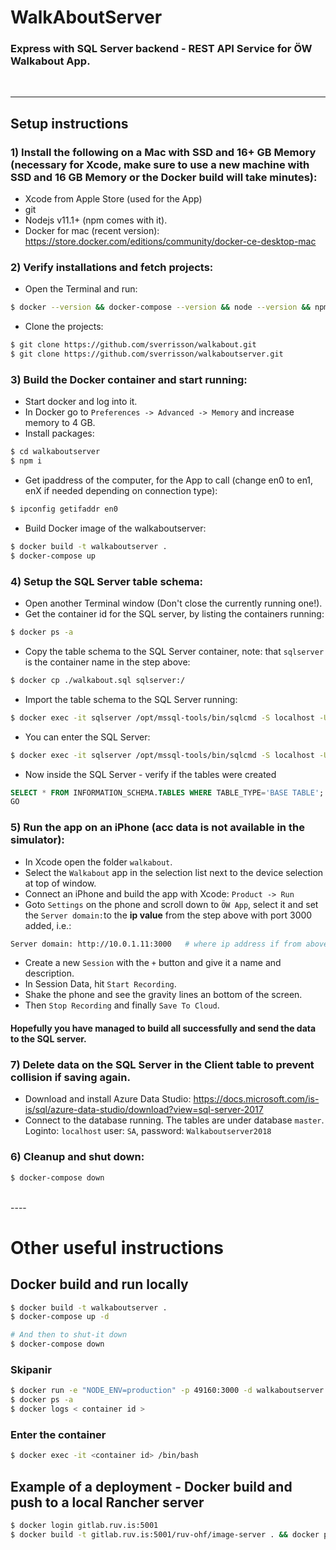# WalkAboutServer
### Express with SQL Server backend - REST API Service for ÖW Walkabout App.
<br />

----
## Setup instructions
### 1) Install the following on a Mac with SSD and 16+ GB Memory (necessary for Xcode, make sure to use a new machine with SSD and 16 GB Memory or the Docker build will take minutes):
* Xcode from Apple Store (used for the App)
* git
* Nodejs v11.1+ (npm comes with it). 
* Docker for mac (recent version): https://store.docker.com/editions/community/docker-ce-desktop-mac


### 2) Verify installations and fetch projects:
* Open the Terminal and run:
```bash
$ docker --version && docker-compose --version && node --version && npm --version
```
* Clone the projects:
```bash
$ git clone https://github.com/sverrisson/walkabout.git
$ git clone https://github.com/sverrisson/walkaboutserver.git
```

### 3) Build the Docker container and start running:
* Start docker and log into it.
* In Docker go to `Preferences -> Advanced -> Memory` and increase memory to 4 GB.
* Install packages:
```bash
$ cd walkaboutserver
$ npm i
```

* Get ipaddress of the computer, for the App to call (change en0 to en1, enX if needed depending on connection type):
```bash
$ ipconfig getifaddr en0
```

* Build Docker image of the walkaboutserver:
```bash
$ docker build -t walkaboutserver .
$ docker-compose up
```

### 4) Setup the SQL Server table schema:
* Open another Terminal window (Don't close the currently running one!).
* Get the container id for the SQL server, by listing the containers running:
```bash
$ docker ps -a 
```

* Copy the table schema to the SQL Server container, note: that `sqlserver` is the  container name in the step above:
```bash
$ docker cp ./walkabout.sql sqlserver:/  
```

* Import the table schema to the SQL Server running:
```bash
$ docker exec -it sqlserver /opt/mssql-tools/bin/sqlcmd -S localhost -U SA -P 'Walkaboutserver2018'  -i ./walkabout.sql
```

* You can enter the SQL Server:
```bash
$ docker exec -it sqlserver /opt/mssql-tools/bin/sqlcmd -S localhost -U SA -P 'Walkaboutserver2018'
```

* Now inside the SQL Server - verify if the tables were created
```sql
SELECT * FROM INFORMATION_SCHEMA.TABLES WHERE TABLE_TYPE='BASE TABLE';
GO
```

### 5) Run the app on an iPhone (acc data is not available in the simulator):
* In Xcode open the folder `walkabout`.
* Select the `Walkabout` app in the selection list next to the device selection at top of window.
* Connect an iPhone and build the app with Xcode: `Product -> Run`
* Goto `Settings` on the phone and scroll down to `ÖW App`, select it and set the `Server domain:`to the **ip value** from the step above with port 3000 added, i.e.:
```bash
Server domain: http://10.0.1.11:3000   # where ip address if from above
```
* Create a new `Session` with the `+` button and give it a name and description.
* In Session Data, hit `Start Recording`.
* Shake the phone and see the gravity lines an bottom of the screen.
* Then `Stop Recording` and finally `Save To Cloud`.

####  Hopefully you have managed to build all successfully and send the data to the SQL server.

### 7) Delete data on the SQL Server in the Client table to prevent collision if saving again.
* Download and install Azure Data Studio: https://docs.microsoft.com/is-is/sql/azure-data-studio/download?view=sql-server-2017
* Connect to the database running. The tables are under database `master`. Loginto: `localhost` user: `SA`, password: `Walkaboutserver2018`

### 6) Cleanup and shut down:
```bash
$ docker-compose down
```

<br/>
----

# Other useful instructions

## Docker build and run locally
```bash
$ docker build -t walkaboutserver .
$ docker-compose up -d

# And then to shut-it down
$ docker-compose down
```

### Skipanir
```bash
$ docker run -e "NODE_ENV=production" -p 49160:3000 -d walkaboutserver
$ docker ps -a
$ docker logs < container id >
```

### Enter the container
```bash
$ docker exec -it <container id> /bin/bash
```

## Example of a deployment - Docker build and push to a local Rancher server
```bash
$ docker login gitlab.ruv.is:5001
$ docker build -t gitlab.ruv.is:5001/ruv-ohf/image-server . && docker push gitlab.ruv.is:5001/ruv-ohf/image-server
```